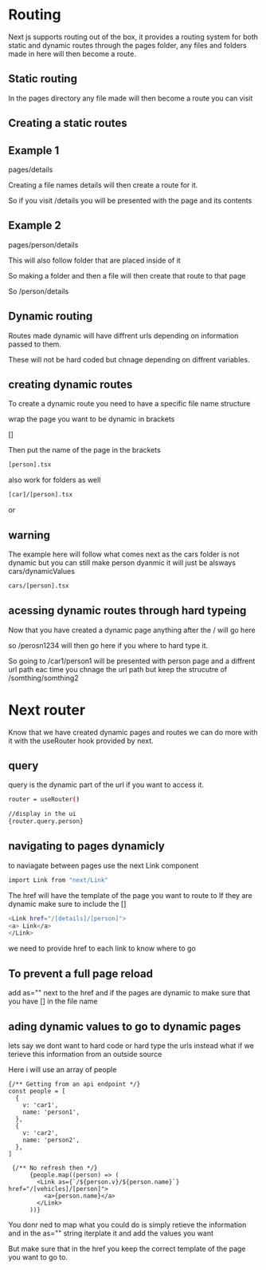 # Routing

Next js supports routing out of the box, it provides a routing system for both static and dynamic routes through the pages folder, any files and folders made in here will then become a route.

## Static routing

In the pages directory any file made will then become a route you can visit

## Creating a static routes

## Example 1

pages/details

Creating a file names details will then create a route for it.

So if you visit /details you will be presented with the page and its contents

## Example 2

pages/person/details

This will also follow folder that are placed inside of it

So making a folder and then a file will then create that route to that page

So /person/details

## Dynamic routing

Routes made dynamic will have diffrent urls depending on information passed to them.

These will not be hard coded but chnage depending on diffrent variables.

## creating dynamic routes

To create a dynamic route you need to have a specific file name structure

wrap the page you want to be dynamic in brackets

[]

Then put the name of the page in the brackets

```bash
[person].tsx
```

also work for folders as well

```bash
[car]/[person].tsx
```

or

## warning

The example here will follow what comes next as the cars folder is not dynamic but you can still make person dyanmic it will just be alsways cars/dynamicValues

```bash
cars/[person].tsx
```

## acessing dynamic routes through hard typeing

Now that you have created a dynamic page anything after the / will go here

so /perosn1234 will then go here if you where to hard type it.

So going to /car1/person1 will be presented with person page and a diffrent url path eac time you chnage the url path but keep the strucutre of /somthing/somthing2

# Next router

Know that we have created dynamic pages and routes we can do more with it with the useRouter hook provided by next.

## query

query is the dynamic part of the url if you want to access it.

```bash
router = useRouter()

//display in the ui
{router.query.person}
```

## navigating to pages dynamicly

to naviagate between pages use the next Link component

```bash
import Link from "next/Link"
```

The href will have the template of the page you want to route to
If they are dynamic make sure to include the []

```bash
<Link href="/[details]/[person]">
<a> Link</a>
</Link>

```

we need to provide href to each link to know where to go

## To prevent a full page reload

add as="" next to the href and if the pages are dynamic to make sure that you have [] in the file name

## ading dynamic values to go to dynamic pages

lets say we dont want to hard code or hard type the urls instead what if we terieve this information from an outside source

Here i will use an array of people

```
{/** Getting from an api endpoint */}
const people = [
  {
    v: 'car1',
    name: 'person1',
  },
  {
    v: 'car2',
    name: 'person2',
  },
]
```

```
 {/** No refresh then */}
      {people.map((person) => (
        <Link as={`/${person.v}/${person.name}`} href="/[vehicles]/[person]">
          <a>{person.name}</a>
        </Link>
      ))}

```

You donr ned to map what you could do is simply retieve the information and in the as="" string
iterplate it and add the values you want

But make sure that in the href you keep the correct template of the page you want to go to.
